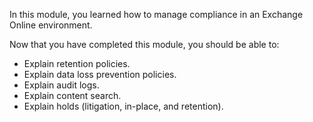 In this module, you learned how to manage compliance in an Exchange Online environment.

Now that you have completed this module, you should be able to:

- Explain retention policies.
- Explain data loss prevention policies.
- Explain audit logs.
- Explain content search.
- Explain holds (litigation, in-place, and retention).
